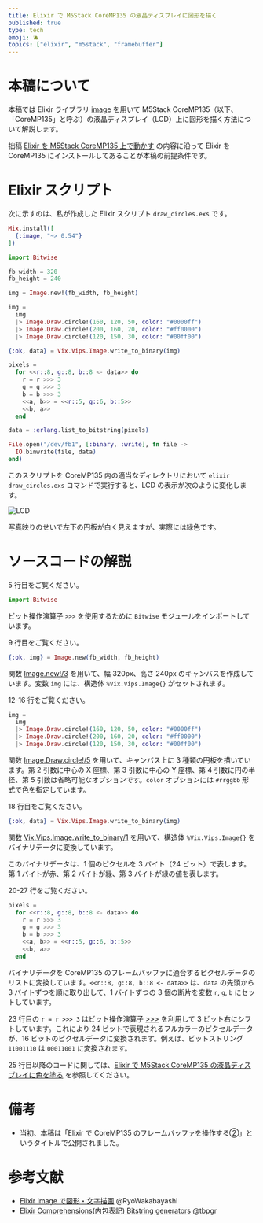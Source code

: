```yaml
---
title: Elixir で M5Stack CoreMP135 の液晶ディスプレイに図形を描く
published: true
type: tech
emoji: 🫐
topics: ["elixir", "m5stack", "framebuffer"]
---
```


# 本稿について

本稿では Elixir ライブラリ [image](https://github.com/elixir-image/image) を用いて M5Stack CoreMP135（以下、「CoreMP135」と呼ぶ）の液晶ディスプレイ（LCD）上に図形を描く方法について解説します。

拙稿 [Elixir を M5Stack CoreMP135 上で動かす](https://zenn.dev/tkrd/articles/elixir-on-m5stack-core-mp135) の内容に沿って Elixir を CoreMP135 にインストールしてあることが本稿の前提条件です。

# Elixir スクリプト

次に示すのは、私が作成した Elixir スクリプト `draw_circles.exs` です。

```elixir
Mix.install([
  {:image, "~> 0.54"}
])

import Bitwise

fb_width = 320
fb_height = 240

img = Image.new!(fb_width, fb_height)

img =
  img
  |> Image.Draw.circle!(160, 120, 50, color: "#0000ff")
  |> Image.Draw.circle!(200, 160, 20, color: "#ff0000")
  |> Image.Draw.circle!(120, 150, 30, color: "#00ff00")

{:ok, data} = Vix.Vips.Image.write_to_binary(img)

pixels =
  for <<r::8, g::8, b::8 <- data>> do
    r = r >>> 3
    g = g >>> 3
    b = b >>> 3
    <<a, b>> = <<r::5, g::6, b::5>>
    <<b, a>>
  end

data = :erlang.list_to_bitstring(pixels)

File.open("/dev/fb1", [:binary, :write], fn file ->
  IO.binwrite(file, data)
end)
```

このスクリプトを CoreMP135 内の適当なディレクトリにおいて `elixir draw_circles.exs` コマンドで実行すると、LCD の表示が次のように変化します。

![LCD](/images/articles/elixir-on-core-mp135-framebuffer-2/lcd-2.jpg)

写真映りのせいで左下の円板が白く見えますが、実際には緑色です。

# ソースコードの解説

5 行目をご覧ください。

```elixir
import Bitwise
```

ビット操作演算子 `>>>` を使用するために `Bitwise` モジュールをインポートしています。

9 行目をご覧ください。

```elixir
{:ok, img} = Image.new(fb_width, fb_height)
```

関数 [Image.new!/3](https://hexdocs.pm/image/Image.html#new!/3) を用いて、幅 320px、高さ 240px のキャンバスを作成しています。変数 `img` には、構造体 `%Vix.Vips.Image{}` がセットされます。

12-16 行をご覧ください。

```elixir
img =
  img
  |> Image.Draw.circle!(160, 120, 50, color: "#0000ff")
  |> Image.Draw.circle!(200, 160, 20, color: "#ff0000")
  |> Image.Draw.circle!(120, 150, 30, color: "#00ff00")
```

関数 [Image.Draw.circle!/5](https://hexdocs.pm/image/Image.Draw.html#circle!/5) を用いて、キャンバス上に 3 種類の円板を描いています。第 2 引数に中心の X 座標、第 3 引数に中心の Y 座標、第 4 引数に円の半径、第 5 引数は省略可能なオプションです。`color` オプションには `#rrggbb` 形式で色を指定しています。

18 行目をご覧ください。

```elixir
{:ok, data} = Vix.Vips.Image.write_to_binary(img)
```

関数 [Vix.Vips.Image.write_to_binary/1](https://hexdocs.pm/vix/0.30.0/Vix.Vips.Image.html#write_to_binary/1) を用いて、構造体 `%Vix.Vips.Image{}` をバイナリデータに変換しています。

このバイナリデータは、1 個のピクセルを 3 バイト（24 ビット）で表します。第 1 バイトが赤、第 2 バイトが緑、第 3 バイトが緑の値を表します。

20-27 行をご覧ください。

```elixir
pixels =
  for <<r::8, g::8, b::8 <- data>> do
    r = r >>> 3
    g = g >>> 3
    b = b >>> 3
    <<a, b>> = <<r::5, g::6, b::5>>
    <<b, a>>
  end
```

バイナリデータを CoreMP135 のフレームバッファに適合するピクセルデータのリストに変換しています。`<<r::8, g::8, b::8 <- data>>` は、`data` の先頭から 3 バイトずつを順に取り出して、1 バイトずつの 3 個の断片を変数 `r`, `g`, `b` にセットしています。

23 行目の `r = r >>> 3` はビット操作演算子 [>>>](https://hexdocs.pm/elixir/Bitwise.html#%3E%3E%3E/2) を利用して 3 ビット右にシフトしています。これにより 24 ビットで表現されるフルカラーのピクセルデータが、16 ビットのピクセルデータに変換されます。例えば、ビットストリング `11001110` は `00011001` に変換されます。

25 行目以降のコードに関しては、[Elixir で M5Stack CoreMP135 の液晶ディスプレイに色を塗る](https://zenn.dev/tkrd/articles/elixir-on-core-mp135-framebuffer-1) を参照してください。

# 備考

* 当初、本稿は「Elixir で CoreMP135 のフレームバッファを操作する②」というタイトルで公開されました。

# 参考文献

* [Elixir Image で図形・文字描画](https://qiita.com/RyoWakabayashi/items/54e92be2e134e0fde0f5) @RyoWakabayashi
* [Elixir Comprehensions(内包表記) Bitstring generators](https://qiita.com/tbpgr/items/ffb710f9d212ab930a40) @tbpgr
